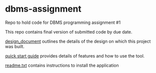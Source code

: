 # dbms-assignment
Repo to hold code for DBMS programming assignment #1

This repo contains final version of submitted code by due date. 

[design_document](design_document.pdf) outlines the details of the design on which this project was built.

[quick start guide](quick_startguide.pdf) provides details of features and how to use the tool.

[readme.txt](readme.txt) contains instructions to install the application
